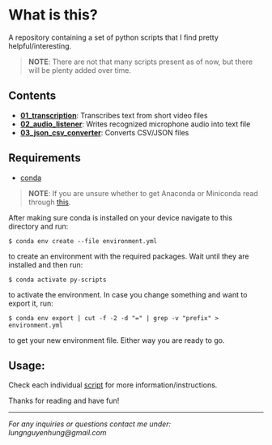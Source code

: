 # What is this?

A repository containing a set of python scripts that I find pretty helpful/interesting.

> **NOTE**: There are not that many scripts present as of now, but there will be plenty added over time.

## Contents

- [**01_transcription**](scripts/01_transcription): Transcribes text from short video files
- [**02_audio_listener**](scripts/02_audio_listener): Writes recognized microphone audio into text file
- [**03_json_csv_converter**](scripts/03_json_csv_converter): Converts CSV/JSON files

## Requirements

- [conda](https://docs.conda.io/en/latest/)

> **NOTE**: If you are unsure whether to get Anaconda or Miniconda read through [this](https://docs.conda.io/projects/conda/en/latest/user-guide/install/download.html#anaconda-or-miniconda).

After making sure conda is installed on your device navigate to this directory and run:
```
$ conda env create --file environment.yml
```
to create an environment with the required packages. Wait until they are installed and then run:
```
$ conda activate py-scripts
```
to activate the environment. In case you change something and want to export it, run:
```
$ conda env export | cut -f -2 -d "=" | grep -v "prefix" > environment.yml
```
to get your new environment file. Either way you are ready to go.

## Usage:

Check each individual [script](scripts) for more information/instructions. 

Thanks for reading and have fun!

___

_For any inquiries or questions contact me under: lungnguyenhung@gmail.com_
